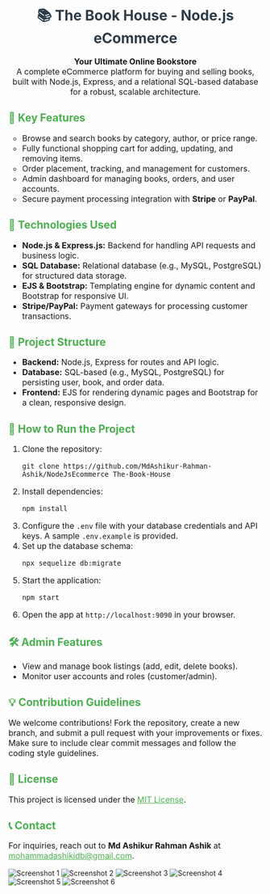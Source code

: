 <h1 align="center" style="color:#2e3d49;">📚 The Book House - Node.js eCommerce</h1>

<p align="center" style="font-size:16px;">
  <b>Your Ultimate Online Bookstore</b><br>
  A complete eCommerce platform for buying and selling books, built with Node.js, Express, and a relational SQL-based database for a robust, scalable architecture.
</p>

<h2 style="color:#4CAF50;">🌟 Key Features</h2>
<ul style="font-size:16px; list-style-type: circle;">

  <li>Browse and search books by category, author, or price range.</li>
  <li>Fully functional shopping cart for adding, updating, and removing items.</li>
  <li>Order placement, tracking, and management for customers.</li>
  <li>Admin dashboard for managing books, orders, and user accounts.</li>
  <li>Secure payment processing integration with <b>Stripe</b> or <b>PayPal</b>.</li>
</ul>

<h2 style="color:#4CAF50;">🔧 Technologies Used</h2>
<ul style="font-size:16px; list-style-type: square;">
  <li><strong>Node.js & Express.js:</strong> Backend for handling API requests and business logic.</li>
  <li><strong>SQL Database:</strong> Relational database (e.g., MySQL, PostgreSQL) for structured data storage.</li>
  <li><strong>EJS & Bootstrap:</strong> Templating engine for dynamic content and Bootstrap for responsive UI.</li>
  <li><strong>Stripe/PayPal:</strong> Payment gateways for processing customer transactions.</li>
</ul>

<h2 style="color:#4CAF50;">📁 Project Structure</h2>
<ul style="font-size:16px;">
  <li><strong>Backend:</strong> Node.js, Express for routes and API logic.</li>
  <li><strong>Database:</strong> SQL-based (e.g., MySQL, PostgreSQL) for persisting user, book, and order data.</li>
  <li><strong>Frontend:</strong> EJS for rendering dynamic pages and Bootstrap for a clean, responsive design.</li>
</ul>

<h2 style="color:#4CAF50;">🚀 How to Run the Project</h2>
<ol style="font-size:16px;">
  <li>Clone the repository:</li>
  <pre><code>git clone https://github.com/MdAshikur-Rahman-Ashik/NodeJsEcommerce_The-Book-House</code></pre>

  <li>Install dependencies:</li>
  <pre><code>npm install</code></pre>

  <li>Configure the <code>.env</code> file with your database credentials and API keys. A sample <code>.env.example</code> is provided.</li>

  <li>Set up the database schema:</li>
  <pre><code>npx sequelize db:migrate</code></pre> <!-- Assuming Sequelize is used -->

  <li>Start the application:</li>
  <pre><code>npm start</code></pre>

  <li>Open the app at <code>http://localhost:9090</code> in your browser.</li>
</ol>

<h2 style="color:#4CAF50;">🛠️ Admin Features</h2>
<ul style="font-size:16px; list-style-type: disc;">
  <li>View and manage book listings (add, edit, delete books).</li>
  <li>Monitor user accounts and roles (customer/admin).</li>
</ul>


<h2 style="color:#4CAF50;">💡 Contribution Guidelines</h2>
<p style="font-size:16px;">
  We welcome contributions! Fork the repository, create a new branch, and submit a pull request with your improvements or fixes. Make sure to include clear commit messages and follow the coding style guidelines.
</p>

<h2 style="color:#4CAF50;">📜 License</h2>
<p style="font-size:16px;">
  This project is licensed under the <a href="https://opensource.org/licenses/MIT" style="color:#4CAF50;">MIT License</a>.
</p>

<h2 style="color:#4CAF50;">📞 Contact</h2>
<p style="font-size:16px;">
  For inquiries, reach out to <strong>Md Ashikur Rahman Ashik</strong> at <a href="mailto:mohammadashikidb@gmail.com" style="color:#4CAF50;">mohammadashikidb@gmail.com</a>.
</p>


![Screenshot 1](https://github.com/user-attachments/assets/6d15f1f4-9345-4ade-9c27-eefcfb41abba)
![Screenshot 2](https://github.com/user-attachments/assets/cba7f065-17b9-46ae-a89c-e4e77c530b9f)
![Screenshot 3](https://github.com/user-attachments/assets/2be5ba0b-2989-435f-9f2d-64376b7d8299)
![Screenshot 4](https://github.com/user-attachments/assets/5594a7bb-61da-4dbc-989d-e3f8ed05860f)
![Screenshot 5](https://github.com/user-attachments/assets/cc9ec05a-d718-4b3d-a19a-de8e77b63e4a)
![Screenshot 6](https://github.com/user-attachments/assets/eeadbce7-f858-4ef2-964a-e7ef1dd3f091)

